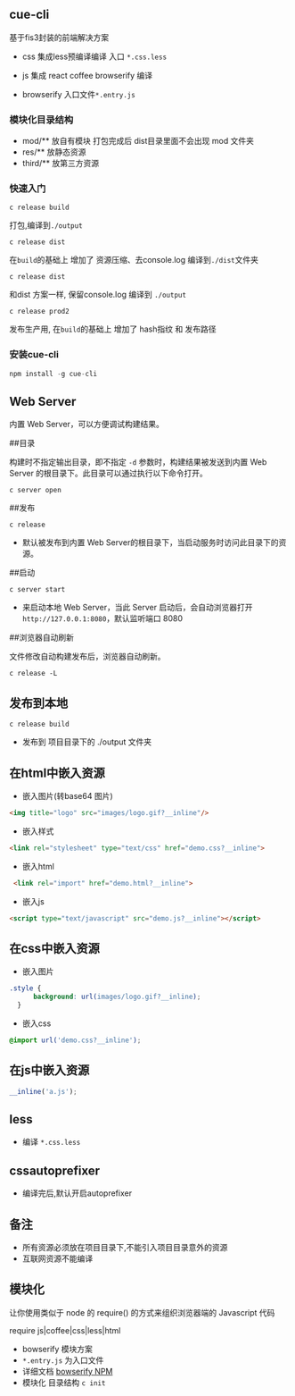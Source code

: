 ## cue-cli

基于fis3封装的前端解决方案

- css 集成less预编译编译 入口 `*.css.less`

- js 集成 react coffee browserify 编译

- browserify 入口文件`*.entry.js`

### 模块化目录结构

- mod/**  放自有模块
打包完成后  dist目录里面不会出现 mod 文件夹
- res/**  放静态资源
- third/**  放第三方资源

### 快速入门

    c release build

打包,编译到`./output`

    c release dist

在`build`的基础上 增加了 资源压缩、去console.log 编译到`./dist`文件夹

    c release dist

和dist 方案一样, 保留console.log  编译到 `./output`

    c release prod2

发布生产用, 在`build`的基础上 增加了  hash指纹 和 发布路径



### 安装cue-cli

```javascript
npm install -g cue-cli
```
## Web Server

内置 Web Server，可以方便调试构建结果。

##目录

构建时不指定输出目录，即不指定 `-d` 参数时，构建结果被发送到内置 Web Server 的根目录下。此目录可以通过执行以下命令打开。

    c server open

##发布

    c release

- 默认被发布到内置 Web Server的根目录下，当启动服务时访问此目录下的资源。

##启动

    c server start

- 来启动本地 Web Server，当此 Server 启动后，会自动浏览器打开 `http://127.0.0.1:8080`，默认监听端口 8080

##浏览器自动刷新

文件修改自动构建发布后，浏览器自动刷新。

    c release -L

## 发布到本地

    c release build

- 发布到 项目目录下的 ./output 文件夹


## 在html中嵌入资源

- 嵌入图片(转base64 图片)
```html
<img title="logo" src="images/logo.gif?__inline"/>
```

- 嵌入样式
```html
<link rel="stylesheet" type="text/css" href="demo.css?__inline">
```
- 嵌入html
```html
 <link rel="import" href="demo.html?__inline">
```
- 嵌入js
```html
<script type="text/javascript" src="demo.js?__inline"></script>
```


## 在css中嵌入资源

- 嵌入图片
```css
.style {
      background: url(images/logo.gif?__inline);
  }
```
- 嵌入css
```css
@import url('demo.css?__inline');
```
## 在js中嵌入资源
```javascript
__inline('a.js');
```
## less
- 编译 `*.css.less`


## cssautoprefixer

- 编译完后,默认开启autoprefixer

## 备注
- 所有资源必须放在项目目录下,不能引入项目目录意外的资源
- 互联网资源不能编译

## 模块化

让你使用类似于 node 的 require() 的方式来组织浏览器端的 Javascript 代码

require js|coffee|css|less|html

- bowserify 模块方案
- `*.entry.js` 为入口文件
- 详细文档 [bowserify NPM](https://www.npmjs.com/package/bowserify "bowserify")
- 模块化 目录结构 `c init`
